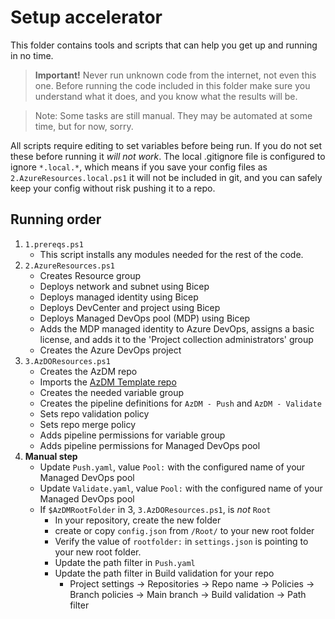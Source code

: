 # Setup accelerator

This folder contains tools and scripts that can help you get up and running in no time.

> **Important!** Never run unknown code from the internet, not even this one. Before running the code included in this folder make sure you understand what it does, and you know what the results will be.

> Note: Some tasks are still manual. They may be automated at some time, but for now, sorry.

All scripts require editing to set variables before being run. If you do not set these before running it _will not work_.
The local .gitignore file is configured to ignore `*.local.*`, which means if you save your config files as `2.AzureResources.local.ps1` it will not be included in git, and you can safely keep your config without risk pushing it to a repo.

## Running order 

1. `1.prereqs.ps1`
    - This script installs any modules needed for the rest of the code.
2. `2.AzureResources.ps1`
    - Creates Resource group
    - Deploys network and subnet using Bicep
    - Deploys managed identity using Bicep
    - Deploys DevCenter and project using Bicep
    - Deploys Managed DevOps pool (MDP) using Bicep
    - Adds the MDP managed identity to Azure DevOps, assigns a basic license, and adds it to the 'Project collection administrators' group
    - Creates the Azure DevOps project
3. `3.AzDOResources.ps1`
    - Creates the AzDM repo
    - Imports the [AzDM Template repo](https://github.com/AZDOPS/AzDMTemplate)
    - Creates the needed variable group
    - Creates the pipeline definitions for `AzDM - Push` and `AzDM - Validate`
    - Sets repo validation policy
    - Sets repo merge policy
    - Adds pipeline permissions for variable group 
    - Adds pipeline permissions for Managed DevOps pool
4. **Manual step**
    - Update `Push.yaml`, value `Pool:` with the configured name of your Managed DevOps pool
    - Update `Validate.yaml`, value `Pool:` with the configured name of your Managed DevOps pool
    - If `$AzDMRootFolder` in 3, `3.AzDOResources.ps1`, is _not_ `Root`
        - In your repository, create the new folder
        - create or copy `config.json` from `/Root/` to your new root folder
        - Verify the value of `rootfolder:` in `settings.json` is pointing to your new root folder.
        - Update the path filter in `Push.yaml`
        - Update the path filter in Build validation for your repo
            - Project settings -> Repositories -> Repo name -> Policies -> Branch policies -> Main branch -> Build validation -> Path filter
